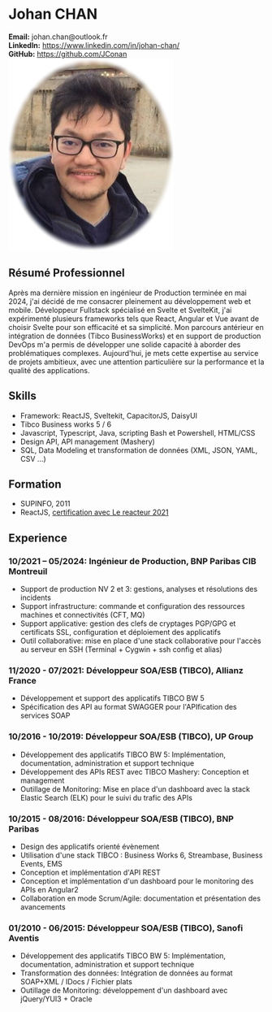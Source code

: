 <div class="cv-header">
    <div class="cv-info">
        <h1>Johan CHAN</h1>
        <div class="cv-contact">
            <div class="cv-contact-item">
                <strong>Email:</strong>
                <span>johan.chan@outlook.fr</span>
            </div>
            <div class="cv-contact-item">
                <strong>LinkedIn:</strong>
                <a target="_blank" href="https://www.linkedin.com/in/johan-chan/">https://www.linkedin.com/in/johan-chan/</a>
            </div>
            <div class="cv-contact-item">
                <strong>GitHub:</strong>
                <a target="_blank" href="https://github.com/JConan">https://github.com/JConan</a>
            </div>
        </div>
    </div>
    <div class="cv-photo-container">
        <img class="cv-photo" src="/my-photo.png" alt="Johan CHAN" />
    </div>
</div>

## Résumé Professionnel

Après ma dernière mission en ingénieur de Production terminée en mai 2024, j'ai décidé de me consacrer pleinement au développement web et mobile. Développeur Fullstack spécialisé en Svelte et SvelteKit, j'ai expérimenté plusieurs frameworks tels que React, Angular et Vue avant de choisir Svelte pour son efficacité et sa simplicité. Mon parcours antérieur en intégration de données (Tibco BusinessWorks) et en support de production DevOps m'a permis de développer une solide capacité à aborder des problématiques complexes. Aujourd'hui, je mets cette expertise au service de projets ambitieux, avec une attention particulière sur la performance et la qualité des applications.

<div class="cv-skills-section">

## Skills

- Framework: ReactJS, Sveltekit, CapacitorJS, DaisyUI
- Tibco Business works 5 / 6
- Javascript, Typescript, Java, scripting Bash et Powershell, HTML/CSS
- Design API, API management (Mashery)
- SQL, Data Modeling et transformation de données (XML, JSON, YAML, CSV ...)

</div>

<div class="cv-education-section">

## Formation

- SUPINFO, 2011
- ReactJS, [certification avec Le reacteur 2021](https://s3.eu-west-3.amazonaws.com/cdn.alpha.tech/5ecb9ef2de95840007fc039d/students/Johan_CHAN/certification_Johan_CHAN_440312f16d752355.pdf)

</div>

## Experience

<div class="cv-experience-item">

### **10/2021 – 05/2024**: Ingénieur de Production, BNP Paribas CIB Montreuil

- Support de production NV 2 et 3: gestions, analyses et résolutions des incidents
- Support infrastructure: commande et configuration des ressources machines et connectivités (CFT, MQ)
- Support applicative: gestion des clefs de cryptages PGP/GPG et certificats SSL, configuration et déploiement des applicatifs
- Outil collaborative: mise en place d'une stack collaborative pour l'accès au serveur en SSH (Terminal + Cygwin + ssh config et alias)

</div>
<div class="cv-experience-item">

### **11/2020 - 07/2021**: Développeur SOA/ESB (TIBCO), Allianz France

- Développement et support des applicatifs TIBCO BW 5
- Spécification des API au format SWAGGER pour l'APIfication des services SOAP

</div>
<div class="cv-experience-item">

### **10/2016 - 10/2019**: Développeur SOA/ESB (TIBCO), UP Group

- Développement des applicatifs TIBCO BW 5: Implémentation, documentation, administration et support technique
- Développement des APIs REST avec TIBCO Mashery: Conception et management
- Outillage de Monitoring: Mise en place d'un dashboard avec la stack Elastic Search (ELK) pour le suivi du trafic des APIs

</div>
<div class="cv-experience-item">

### **10/2015 - 08/2016**: Développeur SOA/ESB (TIBCO), BNP Paribas

- Design des applicatifs orienté évènement
- Utilisation d'une stack TIBCO : Business Works 6, Streambase, Business Events, EMS
- Conception et implémentation d'API REST
- Conception et implémentation d'un dashboard pour le monitoring des APIs en Angular2
- Collaboration en mode Scrum/Agile: documentation et présentation des avancements

</div>
<div class="cv-experience-item">

### **01/2010 - 06/2015**: Développeur SOA/ESB (TIBCO), Sanofi Aventis

- Développement des applicatifs TIBCO BW 5: Implémentation, documentation, administration et support technique
- Transformation des données: Intégration de données au format SOAP+XML / IDocs / Fichier plats
- Outillage de Monitoring: développement d'un dashboard avec jQuery/YUI3 + Oracle

</div>
